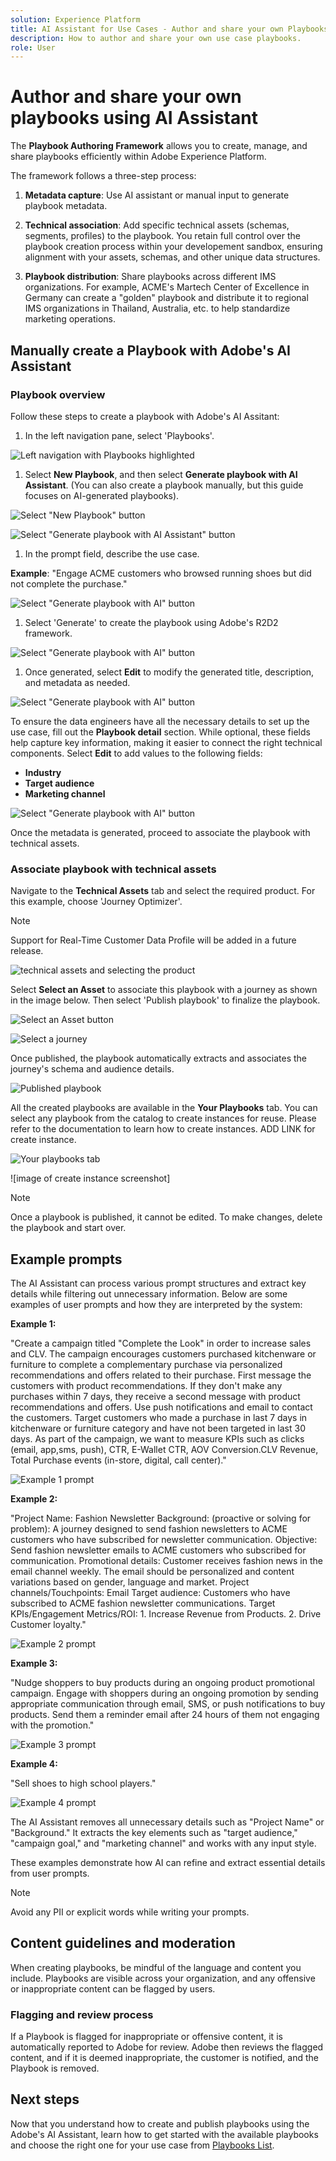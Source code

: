 ```yaml
---
solution: Experience Platform
title: AI Assistant for Use Cases - Author and share your own Playbooks.
description: How to author and share your own use case playbooks.
role: User
---
```


# Author and share your own playbooks using AI Assistant

The **Playbook Authoring Framework** allows you to create, manage, and share playbooks efficiently within Adobe Experience Platform. 

The framework follows a three-step process:

1. **Metadata capture**: Use AI assistant or manual input to generate playbook metadata.

2. **Technical association**: Add specific technical assets (schemas, segments, profiles) to the playbook. You retain full control over the playbook creation process within your developement sandbox, ensuring alignment with your assets, schemas, and other unique data structures.

3. **Playbook distribution**: Share playbooks across different IMS organizations. For example, ACME's Martech Center of Excellence in Germany can create a "golden" playbook and distribute it to regional IMS organizations in Thailand, Australia, etc. to help standardize marketing operations.

## Manually create a Playbook with Adobe's AI Assistant

### Playbook overview

Follow these steps to create a playbook with Adobe's AI Assitant:

1. In the left navigation pane, select 'Playbooks'. 

![Left navigation with Playbooks highlighted](/help/use-case-playbooks/assets/playbooks/authoring/playbooks.png)

1. Select **New Playbook**, and then select **Generate playbook with AI Assistant**. (You can also create a playbook manually, but this guide focuses on AI-generated playbooks).

![Select "New Playbook" button](/help/use-case-playbooks/assets/playbooks/authoring/new-playbook.png)

![Select "Generate playbook with AI Assistant" button](/help/use-case-playbooks/assets/playbooks/authoring/generate-playbook.png)

1. In the prompt field, describe the use case. 

**Example**: "Engage ACME customers who browsed running shoes but did not complete the purchase."

![Select "Generate playbook with AI" button](/help/use-case-playbooks/assets/playbooks/authoring/prompt.png)

1. Select 'Generate' to create the playbook using Adobe's R2D2 framework. 

![Select "Generate playbook with AI" button](/help/use-case-playbooks/assets/playbooks/authoring/generate.png)

1. Once generated, select **Edit** to modify the generated title, description, and metadata as needed.

![Select "Generate playbook with AI" button](/help/use-case-playbooks/assets/playbooks/authoring/edit.png)

To ensure the data engineers have all the necessary details to set up the use case, fill out the **Playbook detail** section. While optional, these fields help capture key information, making it easier to connect the right technical components. Select **Edit** to add values to the following fields:

* **Industry**
* **Target audience**
* **Marketing channel**

![Select "Generate playbook with AI" button](/help/use-case-playbooks/assets/playbooks/authoring/edit-details.png)

Once the metadata is generated, proceed to associate the playbook with technical assets.

### Associate playbook with technical assets

Navigate to the **Technical Assets** tab and select the required product. For this example, choose 'Journey Optimizer'. 

>[!NOTE]
>
> Support for Real-Time Customer Data Profile will be added in a future release.

![technical assets and selecting the product](/help/use-case-playbooks/assets/playbooks/authoring/technical-assets-add-required-product.png)

Select **Select an Asset** to associate this playbook with a journey as shown in the image below. Then select 'Publish playbook' to finalize the playbook. 

![Select an Asset button](/help/use-case-playbooks/assets/playbooks/authoring/select-assets.png)

![Select a journey](/help/use-case-playbooks/assets/playbooks/authoring/select-assets.png)

Once published, the playbook automatically extracts and associates the journey's schema and audience details.

![Published playbook](/help/use-case-playbooks/assets/playbooks/authoring/publish-playbook.png)

All the created playbooks are available in the **Your Playbooks** tab. You can select any playbook from the catalog to create instances for reuse. Please refer to the documentation to learn how to create instances. ADD LINK for create instance. 

![Your playbooks tab](/help/use-case-playbooks/assets/playbooks/authoring/your-playbooks-tab.png)

![image of create instance screenshot]

>[!NOTE]
>
> Once a playbook is published, it cannot be edited. To make changes, delete the playbook and start over. 

## Example prompts 

The AI Assistant can process various prompt structures and extract key details while filtering out unnecessary information. Below are some examples of user prompts and how they are interpreted by the system:

**Example 1:**

"Create a campaign titled "Complete the Look" in order to increase sales and CLV. The campaign encourages customers purchased kitchenware or furniture to complete a complementary purchase via personalized recommendations and offers related to their purchase. First message the customers with product recommendations. If they don't make any purchases within 7 days, they receive a second message with product recommendations and offers. Use push notifications and email to contact the customers. Target customers who made a purchase in last 7 days in kitchenware or furniture category and have not been targeted in last 30 days. As part of the campaign, we want to measure KPIs such as clicks (email, app,sms, push), CTR, E-Wallet CTR, AOV Conversion.CLV Revenue, Total Purchase events (in-store, digital, call center)."

![Example 1 prompt](/help/use-case-playbooks/assets/playbooks/authoring/example-prompt.png)

**Example 2:**

"Project Name: Fashion Newsletter
Background: (proactive or solving for problem): A journey designed to send fashion newsletters to ACME customers who have subscribed for newsletter communication.
Objective: Send fashion newsletter emails to ACME customers who subscribed for communication.
Promotional details: Customer receives fashion news in the email channel weekly. The email should be personalized and content variations based on gender, language and market.
Project channels/Touchpoints: Email
Target audience: Customers who have subscribed to ACME fashion newsletter communications.
Target KPIs/Engagement Metrics/ROI: 1. Increase Revenue from Products. 2. Drive Customer loyalty."

![Example 2 prompt](/help/use-case-playbooks/assets/playbooks/authoring/example-2-prompt.png)

**Example 3:**

"Nudge shoppers to buy products during an ongoing product promotional campaign. 
Engage with shoppers during an ongoing promotion by sending appropriate communication through email, SMS, or push notifications to buy products. Send them a reminder email after 24 hours of them not engaging with the promotion."

![Example 3 prompt](/help/use-case-playbooks/assets/playbooks/authoring/example-3-prompt.png)

**Example 4:**

"Sell shoes to high school players."

![Example 4 prompt](/help/use-case-playbooks/assets/playbooks/authoring/example-4-prompt.png)

The AI Assistant removes all unnecessary details such as "Project Name" or "Background." It extracts the key elements such as "target audience," "campaign goal," and "marketing channel" and works with any input style.

These examples demonstrate how AI can refine and extract essential details from user prompts. 

>[!NOTE]
>
> Avoid any PII or explicit words while writing your prompts. 

## Content guidelines and moderation

When creating playbooks, be mindful of the language and content you include. Playbooks are visible across your organization, and any offensive or inappropriate content can be flagged by users.

<!-- ![Report results]() -->

### Flagging and review process

If a Playbook is flagged for inappropriate or offensive content, it is automatically reported to Adobe for review. Adobe then reviews the flagged content, and if it is deemed inappropriate, the customer is notified, and the Playbook is removed.

## Next steps

Now that you understand how to create and publish playbooks using the Adobe's AI Assistant, learn how to get started with the available playbooks and choose the right one for your use case from [Playbooks List](/help/use-case-playbooks/playbooks/choose.md).
